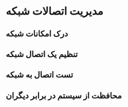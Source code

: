 # مدیریت اتصالات شبکه

## درک امکانات شبکه
## تنظیم یک اتصال شبکه
## تست اتصال به شبکه
## محافظت از سیستم در برابر دیگران

